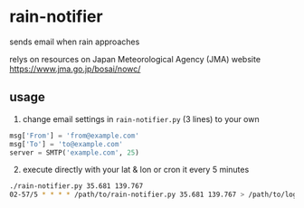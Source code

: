 # rain-notifier

sends email when rain approaches

relys on resources on Japan Meteorological Agency (JMA) website
https://www.jma.go.jp/bosai/nowc/

## usage

1. change email settings in `rain-notifier.py` (3 lines) to your own

```py
msg['From'] = 'from@example.com'
msg['To'] = 'to@example.com'
server = SMTP('example.com', 25)
```

2. execute directly with your lat & lon or cron it every 5 minutes

```sh
./rain-notifier.py 35.681 139.767
02-57/5 * * * * /path/to/rain-notifier.py 35.681 139.767 > /path/to/log 2>&1
```
